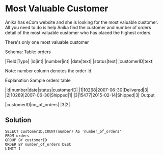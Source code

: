 #  Most Valuable Customer

Anika has eCom website and she is looking for the most valuable customer. All you need to do is help Anika find the customer and number of orders detail of the most valuable customer who has placed the highest orders.

There's only one most valuable customer

Schema:
Table: orders

|Field|Type|
|id|int|
|number|int|
|date|text|
|status|text|
|customerID|text|

Note: number column denotes the order Id.

Explanation
Sample orders table

|id|number|date|status|customerID|
|1|10268|2007-06-30|Delivered|3|
|2|10269|2007-06-30|Shipped|1|
|3|15477|2015-02-14|Shipped|3|
Output

|customerID|no_of_orders|
|3|2|

## Solution
```
SELECT customerID,COUNT(number) AS 'number_of_orders' 
FROM orders 
GROUP BY customerID 
ORDER BY number_of_orders DESC 
LIMIT 1
```
